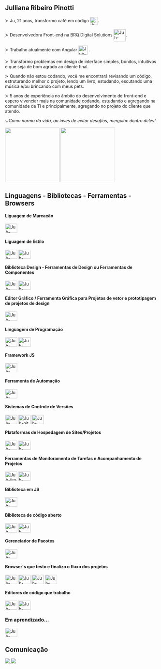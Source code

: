 ## Julliana Ribeiro Pinotti

<div>
  <p>
    ≻ Ju, 21 anos, transformo café em código
    <img
      align="center"
      alt="Juh-coffeescript-description"
      height="26"
      width="26"
      src="https://cdn.jsdelivr.net/gh/devicons/devicon/icons/coffeescript/coffeescript-original.svg"
    />.
  </p>

  <p>
    ≻ Desenvolvedora Front-end na BRQ Digital Solutions
    <img
      align="center"
      alt="Juh-brq-description"
      height="40"
      width="40"
      src="https://lh3.googleusercontent.com/proxy/wwXBA0Zs9sZVwigkX8zfWnHa3N9gG5_YGm4Sn1Pbo6Cyx46VcLb4CViuBJEphi3tPU0M8whoxmxs7ohomaz9TFms3mRaC4C9Pq2M6Nk"
    />.
  </p>
  <p>
    ≻ Trabalho atualmente com Angular
    <img
      align="center"
      alt="Juh-angularjs-description"
      height="30"
      width="30"
      src="https://angular.io/assets/images/logos/angular/angular.png"
    />
    .
  </p>
  <p>
    ≻ Transformo problemas em design de interface simples, bonitos, intuitivos e
    que seja de bom agrado ao cliente final.
  </p>
  <p>
    ≻ Quando não estou codando, você me encontrará revisando um código,
    estruturando melhor o projeto, lendo um livro, estudando, escutando uma
    música e/ou brincando com meus pets.
  </p>
  <p>
    ≻ 5 anos de experiência no âmbito do desenvolvimento de front-end e espero
    vivenciar mais na comunidade codando, estudando e agregando na comunidade de
    TI e principalmente, agregando no projeto do cliente que atendo.
  </p>
  <p>
    <em>
      ⤷ Como norma da vida, ao invés de evitar desafios, mergulhe dentro deles!
    </em>
  </p>
</div>

<div>
  <a href="https://github.com/JullianaRP"></a>
  <img
    height="180em"
    src="https://github-readme-stats.vercel.app/api?username=JullianaRP&show_icons=true&theme=dracula&include_all_commits=true&count_private=true"
  />
  <img
    height="180em"
    src="https://github-readme-stats.vercel.app/api/top-langs/?username=JullianaRP&layout=compact&langs_count=7&theme=dracula"
  />
</div>

## Linguagens - Bibliotecas - Ferramentas - Browsers

<div style="display: inline_block">
  <!--  Linguagem de Marcação  -->
  <div>
    <h4>Liguagem de Marcação</h4>
    <img
      align="center"
      alt="Juh-html"
      height="30"
      width="40"
      src="https://cdn.jsdelivr.net/gh/devicons/devicon/icons/html5/html5-original.svg"
    />
  </div>

  <!--  Linguagem de Estilo  -->
  <div>
    <h4>Liguagem de Estilo</h4>
    <img
      align="center"
      alt="Juh-sass"
      height="30"
      width="40"
      src="https://cdn.jsdelivr.net/gh/devicons/devicon/icons/css3/css3-original.svg"
    />
    <img
      align="center"
      alt="Juh-sass"
      height="30"
      width="40"
      src="https://cdn.jsdelivr.net/gh/devicons/devicon/icons/sass/sass-original.svg"
    />
  </div>

  <!--  Biblioteca Design - Ferramentas de Design ou Ferramentas de Componentes  -->
  <div>
    <h4>
      Biblioteca Design - Ferramentas de Design ou Ferramentas de Componentes
    </h4>
    <img
      align="center"
      alt="Juh-materialui"
      height="30"
      width="40"
      src="https://cdn.jsdelivr.net/gh/devicons/devicon/icons/materialui/materialui-original.svg"
    />
    <img
      align="center"
      alt="Juh-storybook"
      height="30"
      width="40"
      src="https://cdn.jsdelivr.net/gh/devicons/devicon/icons/storybook/storybook-original.svg"
    />
  </div>

  <!--  Editor Gráfico / Ferramenta Gráfica para Projetos de vetor e prototipagem de projetos de design  -->
  <div>
    <h4>
      Editor Gráfico / Ferramenta Gráfica para Projetos de vetor e prototipagem
      de projetos de design
    </h4>
    <img
      align="center"
      alt="Juh-materialui"
      height="30"
      width="40"
      src="https://cdn.jsdelivr.net/gh/devicons/devicon/icons/figma/figma-original.svg"
    />
  </div>

  <!--  Linguagem de Programação  -->
  <div>
    <h4>Linguagem de Programação</h4>
    <img
      align="center"
      alt="Juh-javascript"
      height="30"
      width="40"
      src="https://cdn.jsdelivr.net/gh/devicons/devicon/icons/javascript/javascript-original.svg"
    />
    <img
      align="center"
      alt="Juh-typescript"
      height="30"
      width="40"
      src="https://cdn.jsdelivr.net/gh/devicons/devicon/icons/typescript/typescript-original.svg"
    />
  </div>

  <!--  Framework Javascript  -->
  <div>
    <h4>Framework JS</h4>
    <img
      align="center"
      alt="Juh-angularjs"
      height="30"
      width="40"
      src="https://cdn.jsdelivr.net/gh/devicons/devicon/icons/angularjs/angularjs-original.svg"
    />
  </div>

  <!--  Ferramenta de Automação  -->
  <div>
    <h4>Ferramenta de Automação</h4>
    <img
      align="center"
      alt="Juh-gulp"
      height="30"
      width="40"
      src="https://cdn.jsdelivr.net/gh/devicons/devicon/icons/gulp/gulp-plain.svg"
    />
  </div>

  <!--  Sistemas de Controle de Versões  -->
  <div>
    <h4>Sistemas de Controle de Versões</h4>
    <img
      align="center"
      alt="Juh-bitbucket"
      height="30"
      width="40"
      src="https://cdn.jsdelivr.net/gh/devicons/devicon/icons/bitbucket/bitbucket-original.svg"
    />
    <img
      align="center"
      alt="Juh-git"
      height="30"
      width="40"
      src="https://cdn.jsdelivr.net/gh/devicons/devicon/icons/git/git-original.svg"
    />
    <img
      align="center"
      alt="Juh-sourcetree"
      height="30"
      width="40"
      src="https://cdn.jsdelivr.net/gh/devicons/devicon/icons/sourcetree/sourcetree-original.svg"
    />
  </div>

  <!--  Plataforma de hospedagem de site/projetos  -->
  <div>
    <h4>Plataformas de Hospedagem de Sites/Projetos</h4>
    <img
      align="center"
      alt="Juh-github"
      height="30"
      width="40"
      src="https://cdn.jsdelivr.net/gh/devicons/devicon/icons/github/github-original.svg"
    />
    <img
      align="center"
      alt="Juh-gitlabt"
      height="30"
      width="40"
      src="https://cdn.jsdelivr.net/gh/devicons/devicon/icons/gitlab/gitlab-original.svg"
    />
  </div>

  <!--  Ferramentas de Monitoramento de Tarefas e Acompanhamento de Projetos  -->
  <div>
    <h4>
      Ferramentas de Monitoramento de Tarefas e Acompanhamento de Projetos
    </h4>
    <img
      align="center"
      alt="Juh-jira"
      height="30"
      width="40"
      src="https://cdn.jsdelivr.net/gh/devicons/devicon/icons/jira/jira-original.svg"
    />
    <img
      align="center"
      alt="Juh-trello"
      height="30"
      width="40"
      src="https://cdn.jsdelivr.net/gh/devicons/devicon/icons/trello/trello-plain.svg"
    />
  </div>

  <!--   Biblioteca em JS -->
  <div>
    <h4>Biblioteca em JS</h4>
    <img
      align="center"
      alt="Juh-jquery"
      height="30"
      width="40"
      src="https://cdn.jsdelivr.net/gh/devicons/devicon/icons/jquery/jquery-original.svg"
    />
  </div>

  <!--  Biblioteca de código aberto  -->
  <div>
    <h4>Biblioteca de código aberto</h4>
    <img
      align="center"
      alt="Juh-react"
      height="30"
      width="40"
      src="https://cdn.jsdelivr.net/gh/devicons/devicon/icons/react/react-original.svg"
    />
    <img
      align="center"
      alt="Juh-redux"
      height="30"
      width="40"
      src="https://cdn.jsdelivr.net/gh/devicons/devicon/icons/redux/redux-original.svg"
    />
  </div>

  <!--   <img align="center" alt="Juh-kraken" height="30" width="40" src="https://cdn.jsdelivr.net/gh/devicons/devicon/icons/krakenjs/krakenjs-original.svg" /> -->

  <!--  Gerenciador de Pacotes  -->
  <div>
    <h4>Gerenciador de Pacotes</h4>
    <img
      align="center"
      alt="Juh-npm"
      height="30"
      width="40"
      src="https://cdn.jsdelivr.net/gh/devicons/devicon/icons/npm/npm-original-wordmark.svg"
    />
  </div>

  <!--  Browsers que testo e finalizo o fluxo dos sites / projetos  -->
  <div>
    <h4>Browser's que testo e finalizo o fluxo dos projetos</h4>
    <img
      align="center"
      alt="Juh-chrome"
      height="30"
      width="40"
      src="https://cdn.jsdelivr.net/gh/devicons/devicon/icons/chrome/chrome-original.svg"
    />
    <img
      align="center"
      alt="Juh-firefox"
      height="30"
      width="40"
      src="https://cdn.jsdelivr.net/gh/devicons/devicon/icons/firefox/firefox-original.svg"
    />
    <img
      align="center"
      alt="Juh-opera"
      height="30"
      width="40"
      src="https://cdn.jsdelivr.net/gh/devicons/devicon/icons/opera/opera-original.svg"
    />
    <img
      align="center"
      alt="Juh-safari"
      height="30"
      width="40"
      src="https://cdn.jsdelivr.net/gh/devicons/devicon/icons/safari/safari-original.svg"
    />
  </div>

  <!--  Editores de código que trabalho  -->
  <div>
    <h4>Editores de código que trabalho</h4>
    <img
      align="center"
      alt="Juh-vscode"
      height="30"
      width="40"
      src="https://cdn.jsdelivr.net/gh/devicons/devicon/icons/vscode/vscode-original.svg"
    />
    <img
      align="center"
      alt="Juh-vscode"
      height="30"
      width="40"
      src="https://cdn.jsdelivr.net/gh/devicons/devicon/icons/atom/atom-original.svg"
    />
  </div>

  <!--  Tudo que eu estiver aprendendo / estudando / aplicando de início e avaliando  -->
  <div>
    <h3>Em aprendizado...</h3>
    <img
      align="center"
      alt="Juh-storybook"
      height="30"
      width="40"
      src="https://cdn.jsdelivr.net/gh/devicons/devicon/icons/storybook/storybook-original.svg"
    />
  </div>

  <!--  Rede social de negócios / Rede Social de Conhecimento em Comunidade  -->
  <!--   <div>
    <h4>Rede Social de Negócios / Rede Social de Conhecimento em Comunidade</h4>
    <img
      align="center"
      alt="Juh-linkedin"
      height="30"
      width="40"
      src="https://cdn.jsdelivr.net/gh/devicons/devicon/icons/linkedin/linkedin-original.svg"
    />
    <img
      align="center"
      alt="Juh-twitter"
      height="30"
      width="40"
      src="https://cdn.jsdelivr.net/gh/devicons/devicon/icons/twitter/twitter-original.svg"
    />
  </div> -->
</div>

## Comunicação

<div>
  <a href="mailto:julliana.pinotti@gmail.com">
    <img
      src="https://img.shields.io/badge/-Gmail-%23333?style=for-the-badge&logo=gmail&logoColor=white"
      target="_blank"
    />
  </a>
  <a href="https://www.linkedin.com/in/julliana-pinotti/" target="_blank">
    <img
      src="https://img.shields.io/badge/-LinkedIn-%230077B5?style=for-the-badge&logo=linkedin&logoColor=white"
      target="_blank"
    />
  </a>
</div>
